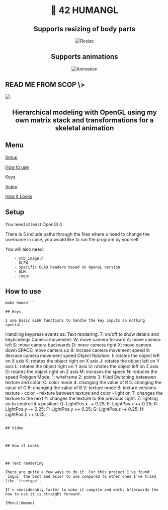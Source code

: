 <h1 align="center">📖 42 HUMANGL</h1>

<h2 align="center">Supports resizing of body parts</h2>

<p align="center">
  <img src="/readme_src/resize.gif" alt="Resize">
</p>

<h2 align="center">Supports animations</h2>

<p align="center">
  <img src="/readme_src/animations.gif" alt="Animation">
</p>

<h2>READ ME FROM SCOP \></h2>

<img align=center src="https://github.com/zstenger93/scop/blob/master/readme_src/nutshell.jpeg">

<h2 align="center">Hierarchical modeling with OpenGL using my own matrix stack and transformations for a skeletal animation</h2>

## Menu

[Setup](#setup)

[How to use](#how-to-use)

[Keys](#keys)

[Video](#video)

[How it Looks](#how-it-looks)

## Setup

You need at least OpenGl 4

There is 5 include paths through the files where u need to change the username in case, you would like to run the program by yourself.

You will also need:
```
	- stb_image.h
	- GLFW
	- Specific GLAD headers based on OpenGL version
	- GLM
	- imgui
```

## How to use

```
make human```

## Keys

I use basic GLFW functions to handle the key inputs so nothing special.

```
Handling keypress events as:
		Text rendering:
			7:		on/off to show details and keybindings
		Camera movement:
			W:		move camera forward
			A:		move camera left
			S:		move camera backwards
			D:		move camera right
			X:		move camera down
			SPACE:		move camera up
			8:		incrase camera movement speed
			9:		decrase camera movement speed
		Object Rotation:
			I:		rotates the object left on X axis
			K:		rotates the object right on X axis
			J:		rotates the object left on Y axis
			L:		rotates the object right on Y axis
			U:		rotates the object left on Z axis
			O:		rotates the object right on Z axis
			M:		incrases the speed
			N:		reduces the speed
		Polygon Mode:
			1: 		wireframe
			2:		points
			3:		filled
		Switching beteewen texture and color:
			C:		color mode
				4:	changing the value of R
				5:	changing the value of G
				6:	changing the value of B
			V:		texture mode
			B:		texture versions
						- texture
						- color
						- mixture between texture and color
						- light on
			T:		changes the texture to the next
			Y:		changes the texture to the previous
		Light:
			Z:		lighting on
			to controll it's position:
				Q:	LightPos.x -+ 0.25;
				E:	LightPos.x ++ 0.25;
				R:	LightPos.y -+ 0.25;
				F:	LightPos.y ++ 0.25;
				G:	LightPos.z -+ 0.25;
				H:	LightPos.z ++ 0.25;

```

## Video



## How it Looks



## Text rendering

There are quite a few ways to do it. For this project I've found `imgui` the best and esier to use compared to other ones I've tried like `freetype`.

It's considerably faster to make it compile and work. Afterwards the how to use it is straight forward.

[Menu](#menu)